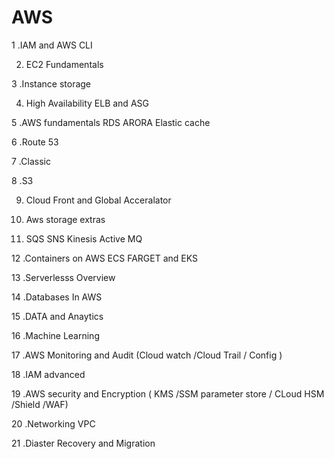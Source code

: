 # AWS

1 .IAM and AWS CLI

2. EC2 Fundamentals

3 .Instance storage 

4. High Availability ELB and ASG

5 .AWS fundamentals RDS ARORA  Elastic cache 

6 .Route 53 

7 .Classic 

8 .S3 

9. Cloud Front and Global Acceralator 

10. Aws storage extras 

11. SQS SNS Kinesis Active MQ

12 .Containers on AWS ECS FARGET and EKS 

13 .Serverlesss Overview 

14 .Databases In AWS 

15 .DATA and Anaytics 

16 .Machine Learning 

17 .AWS Monitoring and Audit (Cloud watch /Cloud Trail / Config )

18 .IAM advanced 

19 .AWS security and Encryption ( KMS /SSM parameter store / CLoud HSM /Shield /WAF)

20 .Networking VPC 

21 .Diaster Recovery and Migration 
